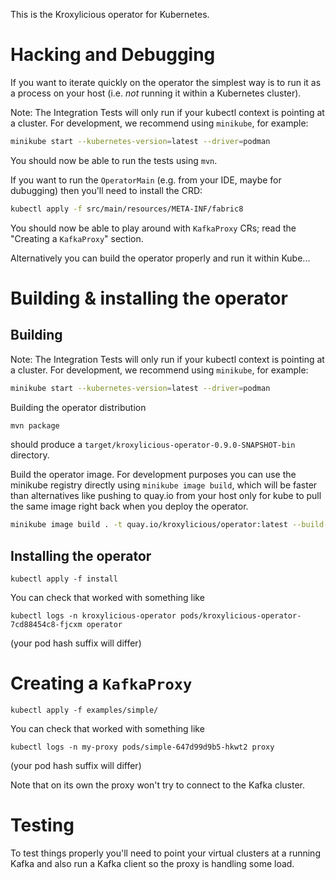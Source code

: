 This is the Kroxylicious operator for Kubernetes.

# Hacking and Debugging

If you want to iterate quickly on the operator the simplest way is to run it as a process on your host (i.e. *not* running it within a Kubernetes cluster).

Note: The Integration Tests will only run if your kubectl context is pointing at a cluster. For development, we recommend using  `minikube`, for example:

```bash
minikube start --kubernetes-version=latest --driver=podman 
````

You should now be able to run the tests using `mvn`.

If you want to run the `OperatorMain` (e.g. from your IDE, maybe for dubugging) then you'll need to install the CRD:

```bash
kubectl apply -f src/main/resources/META-INF/fabric8
```

You should now be able to play around with `KafkaProxy` CRs; read the "Creating a `KafkaProxy`" section.

Alternatively you can build the operator properly and run it within Kube...

# Building & installing the operator

## Building

Note: The Integration Tests will only run if your kubectl context is pointing at a cluster. For development, we recommend using  `minikube`, for example:

```bash
minikube start --kubernetes-version=latest --driver=podman 
````

Building the operator distribution

```bash
mvn package
````

should produce a `target/kroxylicious-operator-0.9.0-SNAPSHOT-bin` directory.

Build the operator image. For development purposes you can use the minikube registry directly using `minikube image build`, which will be faster than alternatives like pushing to quay.io from your host only for kube to pull the same image right back when you deploy the operator.

```bash
minikube image build . -t quay.io/kroxylicious/operator:latest --build-opt=build-arg=KROXYLICIOUS_VERSION=0.9.0-SNAPSHOT
```

## Installing the operator

```
kubectl apply -f install 
```

You can check that worked with something like

```
kubectl logs -n kroxylicious-operator pods/kroxylicious-operator-7cd88454c8-fjcxm operator
```

(your pod hash suffix will differ)

# Creating a `KafkaProxy`

```
kubectl apply -f examples/simple/
```

You can check that worked with something like

```
kubectl logs -n my-proxy pods/simple-647d99d9b5-hkwt2 proxy 
```

(your pod hash suffix will differ)

Note that on its own the proxy won't try to connect to the Kafka cluster.


# Testing

To test things properly you'll need to point your virtual clusters at a running Kafka and also run a Kafka client so the proxy is handling some load.